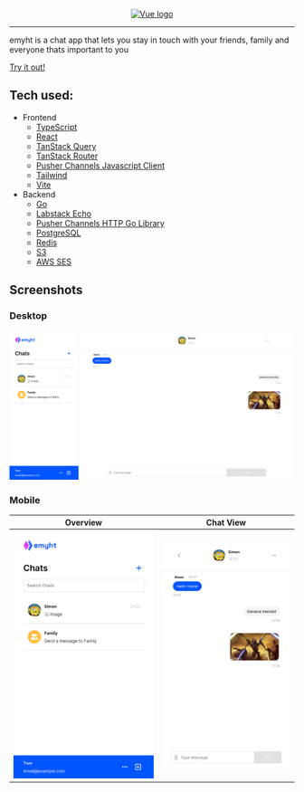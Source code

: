 <p align="center"><a href="https://emyht.com" target="_blank" rel="noopener noreferrer"><img width="200" src="https://cdn.emyht.com/emyht-logo.svg" alt="Vue logo"></a></p>

---

emyht is a chat app that lets you stay in touch with your friends, family and everyone thats important to you

[Try it out!](https://emyht.com)

## Tech used:

- Frontend
  - [TypeScript](https://github.com/microsoft/TypeScript)
  - [React](https://github.com/facebook/react)
  - [TanStack Query](https://github.com/TanStack/query)
  - [TanStack Router](https://github.com/TanStack/router)
  - [Pusher Channels Javascript Client](https://github.com/pusher/pusher-js)
  - [Tailwind](https://github.com/tailwindlabs/tailwindcss)
  - [Vite](https://github.com/vitejs/vite)
- Backend
  - [Go](https://github.com/golang/go)
  - [Labstack Echo](https://github.com/labstack/echo)
  - [Pusher Channels HTTP Go Library](https://github.com/pusher/pusher-http-go)
  - [PostgreSQL](https://www.postgresql.org/)
  - [Redis](https://github.com/redis/redis)
  - [S3](https://aws.amazon.com/de/s3/)
  - [AWS SES](https://aws.amazon.com/de/ses/)

## Screenshots

### Desktop

![Desktop Chat View](screenshots/chat_view_desktop.png)

### Mobile

|                      Overview                       |                      Chat View                       |
| :-------------------------------------------------: | :--------------------------------------------------: |
| ![Mobile Overview](screenshots/overview_mobile.png) | ![Mobile Overview](screenshots/chat_view_mobile.png) |

